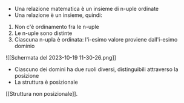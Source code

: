 - Una relazione matematica è un insieme di n-uple ordinate
- Una relazione è un insieme, quindi:
1) Non c'è ordinamento fra le n-uple
2) Le n-uple sono distinte 
3) Ciascuna n-upla è ordinata: l'i-esimo valore proviene dall'i-esimo dominio

![[Schermata del 2023-10-19 11-30-26.png]]

- Ciascuno dei domini ha due ruoli diversi, distinguibili attraverso la posizione
- La struttura è posizionale

[[Struttura non posizionale]].
